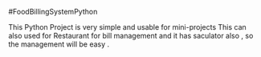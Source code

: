 #FoodBillingSystemPython

This Python Project is very simple and usable for mini-projects
This can also used for Restaurant for bill management 
and it has saculator also , so the management will be easy .
